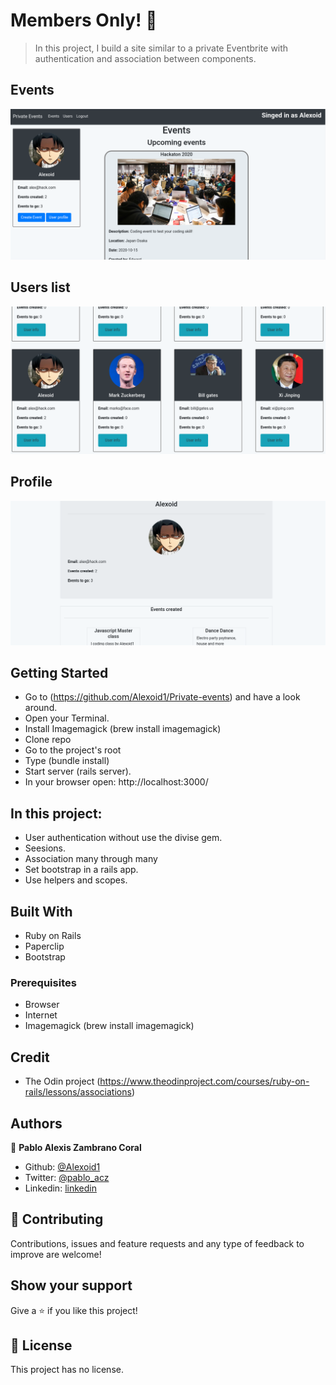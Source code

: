 # Members Only! 🚀 

> In this project, I build a site similar to a private Eventbrite with authentication and association between components. 

## Events
![screenshot](img/event.png)

## Users list 
![screenshot](img/users.png)

## Profile
![screenshot](img/profile.png)

## Getting Started
- Go to (https://github.com/Alexoid1/Private-events) and have a look around.
- Open your Terminal.
- Install Imagemagick (brew install imagemagick)
- Clone repo
- Go to the project's root
- Type (bundle install)
- Start server (rails server).
- In your browser open: http://localhost:3000/


## In this project:
- User authentication without use the divise gem.
- Seesions.
- Association many through many
- Set bootstrap in a rails app.
- Use helpers and scopes.


## Built With

- Ruby on Rails
- Paperclip
- Bootstrap

### Prerequisites

- Browser
- Internet
- Imagemagick (brew install imagemagick)

## Credit

- The Odin project (https://www.theodinproject.com/courses/ruby-on-rails/lessons/associations)

## Authors


👤 **Pablo Alexis Zambrano Coral**

- Github: [@Alexoid1](https://github.com/Alexoid1)
- Twitter: [@pablo_acz](https://twitter.com/pablo_acz)
- Linkedin: [linkedin](https://www.linkedin.com/in/pablo-alexis-zambrano-coral-7a614a189/)



## 🤝 Contributing

Contributions, issues and feature requests and any type of feedback to improve are welcome!

## Show your support

Give a ⭐️ if you like this project!


## 📝 License

This project has no license.

